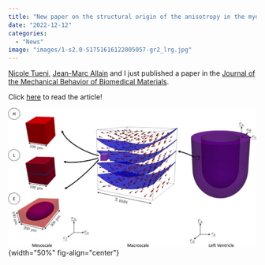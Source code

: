 ```yaml
---
title: "New paper on the structural origin of the anisotropy in the myocardium: Multiscale modeling and analysis"
date: "2022-12-12"
categories: 
  - "News"
image: "images/1-s2.0-S1751616122005057-gr2_lrg.jpg"
---
```


[Nicole Tueni](https://www.linkedin.com/in/nicole-tueni), [Jean-Marc Allain](https://m3disim.saclay.inria.fr/people/jean-marc-allain) and I just published a paper in the [Journal of the Mechanical Behavior of Biomedical Materials](https://www.sciencedirect.com/journal/journal-of-the-mechanical-behavior-of-biomedical-materials).

Click [here](https://authors.elsevier.com/sd/article/S1751-6161\(22\)00505-7) to read the article!

![](images/1-s2.0-S1751616122005057-gr2_lrg.jpg){width="50%" fig-align="center"}

